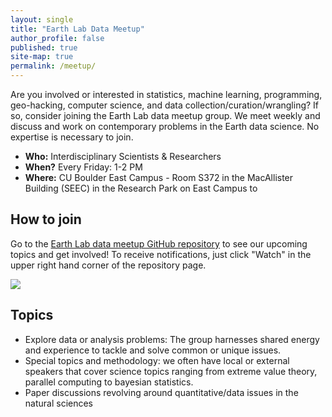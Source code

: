```yaml
---
layout: single
title: "Earth Lab Data Meetup"
author_profile: false
published: true
site-map: true
permalink: /meetup/
---
```


Are you involved or interested in statistics, machine learning, programming, geo-hacking, computer science, and data collection/curation/wrangling?
If so, consider joining the Earth Lab data meetup group.
We meet weekly and discuss and work on contemporary problems in the Earth data
science.
No expertise is necessary to join.

* **Who:** Interdisciplinary Scientists & Researchers
* **When?** Every Friday: 1-2 PM
* **Where:** CU Boulder East Campus - Room S372 in the MacAllister Building (SEEC) in the Research Park on East Campus to

## How to join

Go to the [Earth Lab data meetup GitHub repository](https://github.com/earthlab/meetup) to see our upcoming topics and get involved!
To receive notifications, just click "Watch" in the upper right hand corner of the repository page. 

![](https://help.github.com/assets/images/help/notifications/watcher_picker.gif)

## Topics

- Explore data or analysis problems: The group harnesses shared energy and experience to
 tackle and solve common or unique issues.
- Special topics and methodology: we often have local or external speakers that cover science topics
ranging from extreme value theory, parallel computing to bayesian statistics.
- Paper discussions revolving around quantitative/data issues in the natural sciences

